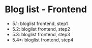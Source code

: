 # Blog list - Frontend

- 5.1: bloglist frontend, step1
- 5.2: bloglist frontend, step2
- 5.3: bloglist frontend, step3
- 5.4\*: bloglist frontend, step4
